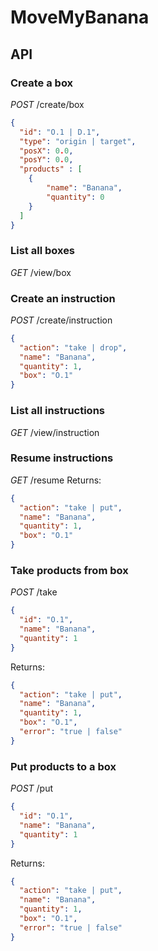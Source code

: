 # MoveMyBanana
## API
### Create a box
*POST* /create/box
```json
{
  "id": "O.1 | D.1",
  "type": "origin | target",
  "posX": 0.0,
  "posY": 0.0,
  "products" : [
    {
        "name": "Banana",
        "quantity": 0
    }
  ]
}
```
### List all boxes
*GET* /view/box
### Create an instruction
*POST* /create/instruction
```json
{
  "action": "take | drop",
  "name": "Banana",
  "quantity": 1,
  "box": "O.1"
}
```
### List all instructions
*GET* /view/instruction
### Resume instructions
*GET* /resume
Returns:
```json
{
  "action": "take | put",
  "name": "Banana",
  "quantity": 1,
  "box": "O.1"
}
```
### Take products from box
*POST* /take
```json
{
  "id": "O.1",
  "name": "Banana",
  "quantity": 1
}
```
Returns:
```json
{
  "action": "take | put",
  "name": "Banana",
  "quantity": 1,
  "box": "O.1",
  "error": "true | false"
}
```
### Put products to a box
*POST* /put
```json
{
  "id": "O.1",
  "name": "Banana",
  "quantity": 1
}
```
Returns:
```json
{
  "action": "take | put",
  "name": "Banana",
  "quantity": 1,
  "box": "O.1",
  "error": "true | false"
}
```
